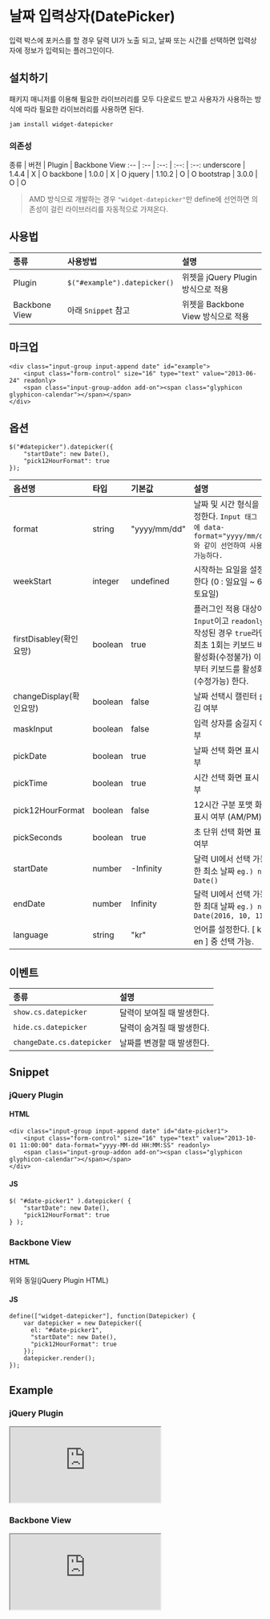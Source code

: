 <!--
{
    "id": 4315,
    "title": "날짜 입력상자(DatePicker)",
    "outline": "입력 박스에 포커스를 할 경우 달력 UI가 노출 되고, 날짜 또는 시간를 선택하면 입력상자에 정보가 입력되는 플러그인이다.",
    "tags": ["widget", "plugin"],
    "order": [4, 3, 15],
    "thumbnail": "4.3.15.date-picker.png"
}
-->

# 날짜 입력상자(DatePicker)

입력 박스에 포커스를 할 경우 달력 UI가 노출 되고, 날짜 또는 시간를 선택하면 입력상자에 정보가 입력되는 플러그인이다.

## 설치하기

패키지 매니저를 이용해 필요한 라이브러리를 모두 다운로드 받고 사용자가 사용하는 방식에 따라 필요한 라이브러리를 사용하면 된다.

```
jam install widget-datepicker
```

### 의존성

종류 | 버전 | Plugin | Backbone View
:-- | :-- | :--: | :--: | :--:
underscore | 1.4.4 | X | O
backbone | 1.0.0 | X | O
jquery | 1.10.2 | O | O
bootstrap | 3.0.0 | O | O

> AMD 방식으로 개발하는 경우 `"widget-datepicker"`만 define에 선언하면 의존성이 걸린 라이브러리를 자동적으로 가져온다.

## 사용법

종류 | 사용방법 | 설명
:-- | :-- | :--
Plugin | `$("#example").datepicker()` | 위젯을 jQuery Plugin 방식으로 적용
Backbone View | 아래 `Snippet` 참고| 위젯을 Backbone View 방식으로 적용

## 마크업

```
<div class="input-group input-append date" id="example">
    <input class="form-control" size="16" type="text" value="2013-06-24" readonly>
    <span class="input-group-addon add-on"><span class="glyphicon glyphicon-calendar"></span></span>
</div>
```

## 옵션

```
$("#datepicker").datepicker({
    "startDate": new Date(),
    "pick12HourFormat": true
});
```

옵션명 | 타입 | 기본값 | 설명
:-- | :-- | :-- | :--
format | string | "yyyy/mm/dd" | 날짜 및 시간 형식을 지정한다. `Input 태그 내에 data-format="yyyy/mm/dd" 와 같이 선언하여 사용 가능하다.`
weekStart | integer | undefined | 시작하는 요일을 설정한다 (0 : 일요일 ~ 6 : 토요일)
firstDisabley(확인요망) | boolean | true | 플러그인 적용 대상이 `Input`이고 `readonly`가 작성된 경우 `true`라면 최초 1회는 키보드 비활성화(수정불가) 이후 부터 키보드를 활성화(수정가능) 한다.
changeDisplay(확인요망) | boolean | false | 날짜 선택시 캘린터 숨김 여부
maskInput | boolean | false | 입력 상자를 숨길지 여부
pickDate | boolean | true | 날짜 선택 화면 표시 여부
pickTime | boolean | true | 시간 선택 화면 표시 여부
pick12HourFormat | boolean | false | 12시간 구분 포맷 화면 표시 여부 (AM/PM)
pickSeconds | boolean | true | 초 단위 선택 화면 표시 여부
startDate | number | -Infinity | 달력 UI에서 선택 가능한 최소 날짜 `eg.) new Date()`
endDate | number | Infinity | 달력 UI에서 선택 가능한 최대 날짜 `eg.) new Date(2016, 10, 11)`
language | string | "kr" | 언어를 설정한다. [ kr, en ] 중 선택 가능.

## 이벤트

종류 | 설명
:-- | :--
`show.cs.datepicker` | 달력이 보여질 때 발생한다.
`hide.cs.datepicker` | 달력이 숨겨질 때 발생한다.
`changeDate.cs.datepicker` | 날짜를 변경할 때 발생한다.

## Snippet

### jQuery Plugin

#### HTML

```
<div class="input-group input-append date" id="date-picker1">
    <input class="form-control" size="16" type="text" value="2013-10-01 11:00:00" data-format="yyyy-MM-dd HH:MM:SS" readonly>
    <span class="input-group-addon add-on"><span class="glyphicon glyphicon-calendar"></span></span>
</div>
```

#### JS

```
$( "#date-picker1" ).datepicker( {
    "startDate": new Date(),
    "pick12HourFormat": true
} );
```

### Backbone View
#### HTML
위와 동일(jQuery Plugin HTML)
#### JS
```
define(["widget-datepicker"], function(Datepicker) {
    var datepicker = new Datepicker({
      el: "#date-picker1",
      "startDate": new Date(),
      "pick12HourFormat": true
    });
    datepicker.render();
});
```

## Example
### jQuery Plugin
<iframe class="jsbin-livecode" src="http://jsbin.com/IPiTOje/3/embed?html,js,output"></iframe>

### Backbone View
<iframe class="jsbin-livecode" src="http://jsbin.com/EjuPEjA/2/embed?html,js,output"></iframe>
